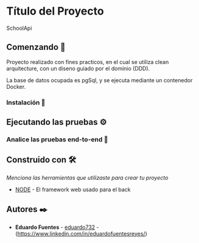 # Título del Proyecto

SchoolApi 

## Comenzando 🚀

Proyecto realizado con fines practicos, en el cual se utiliza clean arquitecture, con un
diseno guiado por el dominio (DDD).

La base de datos ocupada es pgSql, y se ejecuta mediante un contenedor Docker.


### Instalación 🔧



## Ejecutando las pruebas ⚙️



### Analice las pruebas end-to-end 🔩




## Construido con 🛠️

_Menciona las herramientas que utilizaste para crear tu proyecto_

* [NODE](https://nodejs.dev/) - El framework web usado para el back


## Autores ✒️

* **Eduardo Fuentes**  - [eduardo732](https://github.com/eduardo732) - (https://www.linkedin.com/in/eduardofuentesreyes/)

